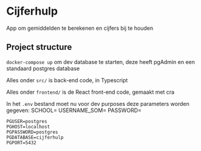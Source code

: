 # Cijferhulp
App om gemiddelden te berekenen en cijfers bij te houden


## Project structure
`docker-compose up` om dev database te starten, deze heeft pgAdmin en een standaard postgres database

Alles onder `src/` is back-end code, in Typescript

Alles onder `frontend/` is de React front-end code, gemaakt met cra

In het `.env` bestand moet nu voor dev purposes deze parameters worden gegeven:
    SCHOOL=
    USERNAME_SOM=
    PASSWORD=

    PGUSER=postgres
    PGHOST=localhost
    PGPASSWORD=postgres
    PGDATABASE=cijferhulp
    PGPORT=5432

